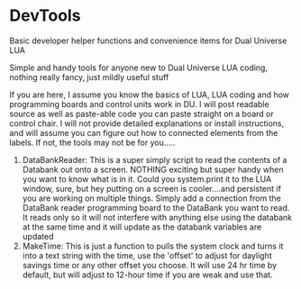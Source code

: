 # DevTools
Basic developer helper functions and convenience items for Dual Universe LUA 

Simple and handy tools for anyone new to Dual Universe LUA coding, nothing really fancy, just mildly useful stuff

If you are here, I assume you know the basics of LUA, LUA coding and how programming boards and control units work in DU. I will post readable source as well as paste-able code you can paste straight on a board or control chair. I will not provide detailed explanations or install instructions, and will assume you can figure out how to connected elements from the labels. If not, the tools may not be for you.....

1) DataBankReader: This is a super simply script to read the contents of a Databank out onto a screen. NOTHING exciting but super handy when you want to know what is in it. Could you system.print it to the LUA window, sure, but hey putting on a screen is cooler....and persistent if you are working on multiple things. Simply add a connection from the DataBank reader programming board to the DataBank you want to read. It reads only so it will not interfere with anything else using the databank at the same time and it will update as the databank variables are updated
2) MakeTime: This is just a function to pulls the system clock and turns it into a text string with the time, use the 'offset' to adjust for daylight savings time or any other offset you choose. It will use 24 hr time by default, but will adjust to 12-hour time if you are weak and use that. 
